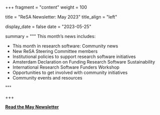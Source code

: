 +++ 
fragment = "content" 
weight = 100

title = "ReSA Newsletter: May 2023" 
title_align = "left"

display_date = false 
date = "2023-05-25"

summary = """ 
This month’s news includes:

* This month in research software: Community news
* New ReSA Steering Committee members
* Institutional policies to support research software initiatives
* Amsterdam Declaration on Funding Research Software Sustainability
* International Research Software Funders Workshop
* Opportunities to get involved with community initiatives
* Community events and resources

"""

+++

**[Read the May Newsletter](https://preview.mailerlite.io/preview/778129/emails/114275544050173757)**

